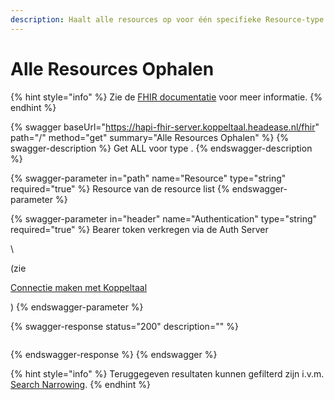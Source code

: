 ```yaml
---
description: Haalt alle resources op voor één specifieke Resource-type
---
```


# Alle Resources Ophalen

{% hint style="info" %}
Zie de [FHIR documentatie](https://www.hl7.org/fhir/http.html#read) voor meer informatie.
{% endhint %}

{% swagger baseUrl="https://hapi-fhir-server.koppeltaal.headease.nl/fhir" path="/<Resource>" method="get" summary="Alle Resources Ophalen" %}
{% swagger-description %}
Get ALL voor type <Resource>. 
{% endswagger-description %}

{% swagger-parameter in="path" name="Resource" type="string" required="true" %}
Resource van de resource list
{% endswagger-parameter %}

{% swagger-parameter in="header" name="Authentication" type="string" required="true" %}
Bearer token verkregen via de Auth Server 

\


(zie 

[Connectie maken met Koppeltaal](../../connectie-maken-met-koppeltaal/)

)
{% endswagger-parameter %}

{% swagger-response status="200" description="" %}
```
```
{% endswagger-response %}
{% endswagger %}

{% hint style="info" %}
Teruggegeven resultaten kunnen gefilterd zijn i.v.m. [Search Narrowing](../../../domain-access/rollen-beheren/search-narrowing.md).
{% endhint %}
